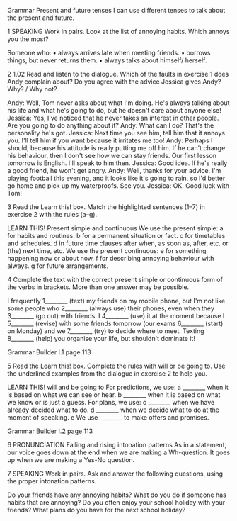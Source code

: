 Grammar
Present and future tenses
I can use different tenses to talk about the present and future.

1 SPEAKING Work in pairs. Look at the list of annoying habits. Which annoys you the most?

Someone who:
• always arrives late when meeting friends.
• borrows things, but never returns them.
• always talks about himself/ herself.

2 1.02 Read and listen to the dialogue. Which of the faults in exercise 1 does Andy complain about? Do you agree with the advice Jessica gives Andy? Why? / Why not?

Andy: Well, Tom never asks about what I'm doing. He's always talking about his life and what he's going to do, but he doesn't care about anyone else!
Jessica: Yes, I've noticed that he never takes an interest in other people. Are you going to do anything about it?
Andy: What can I do? That's the personality he's got.
Jessica: Next time you see him, tell him that it annoys you. I'll tell him if you want because it irritates me too!
Andy: Perhaps I should, because his attitude is really putting me off him. If he can't change his behaviour, then I don't see how we can stay friends. Our first lesson tomorrow is English. I'll speak to him then.
Jessica: Good idea. If he's really a good friend, he won't get angry.
Andy: Well, thanks for your advice. I'm playing football this evening, and it looks like it's going to rain, so I'd better go home and pick up my waterproofs. See you.
Jessica: OK. Good luck with Tom!

3 Read the Learn this! box. Match the highlighted sentences (1–7) in exercise 2 with the rules (a–g).

LEARN THIS! Present simple and continuous
We use the present simple:
a for habits and routines.
b for a permanent situation or fact.
c for timetables and schedules.
d in future time clauses after when, as soon as, after, etc. or (the) next time, etc.
We use the present continuous:
e for something happening now or about now.
f for describing annoying behaviour with always.
g for future arrangements.

4 Complete the text with the correct present simple or continuous form of the verbs in brackets. More than one answer may be possible.

I frequently 1________ (text) my friends on my mobile phone, but I'm not like some people who 2________ (always use) their phones, even when they 3________ (go out) with friends. I 4________ (use) it at the moment because I 5________ (revise) with some friends tomorrow (our exams 6________ (start) on Monday) and we 7________ (try) to decide where to meet. Texting 8________ (help) you organise your life, but shouldn't dominate it!

Grammar Builder I.1 page 113

5 Read the Learn this! box. Complete the rules with will or be going to. Use the underlined examples from the dialogue in exercise 2 to help you.

LEARN THIS! will and be going to
For predictions, we use:
a ________ when it is based on what we can see or hear.
b ________ when it is based on what we know or is just a guess.
For plans, we use:
c ________ when we have already decided what to do.
d ________ when we decide what to do at the moment of speaking.
e We use ________ to make offers and promises.

Grammar Builder I.2 page 113

6 PRONUNCIATION Falling and rising intonation patterns
As in a statement, our voice goes down at the end when we are making a Wh-question. It goes up when we are making a Yes-No question.

7 SPEAKING Work in pairs. Ask and answer the following questions, using the proper intonation patterns.

Do your friends have any annoying habits?
What do you do if someone has habits that are annoying?
Do you often enjoy your school holiday with your friends?
What plans do you have for the next school holiday?